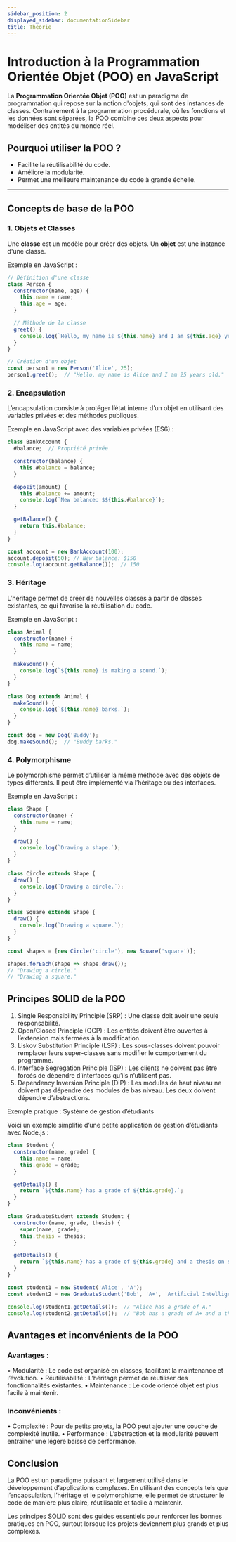 ```yaml
---
sidebar_position: 2
displayed_sidebar: documentationSidebar
title: Théorie
---
```


# Introduction à la Programmation Orientée Objet (POO) en JavaScript

La **Programmation Orientée Objet (POO)** est un paradigme de programmation qui repose sur la notion d'objets, qui sont des instances de classes. Contrairement à la programmation procédurale, où les fonctions et les données sont séparées, la POO combine ces deux aspects pour modéliser des entités du monde réel.

## Pourquoi utiliser la POO ?
- Facilite la réutilisabilité du code.
- Améliore la modularité.
- Permet une meilleure maintenance du code à grande échelle.

---

## Concepts de base de la POO

### 1. Objets et Classes

Une **classe** est un modèle pour créer des objets. Un **objet** est une instance d'une classe.

Exemple en JavaScript :

```javascript
// Définition d'une classe
class Person {
  constructor(name, age) {
    this.name = name;
    this.age = age;
  }

  // Méthode de la classe
  greet() {
    console.log(`Hello, my name is ${this.name} and I am ${this.age} years old.`);
  }
}

// Création d'un objet
const person1 = new Person('Alice', 25);
person1.greet();  // "Hello, my name is Alice and I am 25 years old."
```

### 2. Encapsulation

L’encapsulation consiste à protéger l’état interne d’un objet en utilisant des variables privées et des méthodes publiques.

Exemple en JavaScript avec des variables privées (ES6) :

```javascript
class BankAccount {
  #balance;  // Propriété privée

  constructor(balance) {
    this.#balance = balance;
  }

  deposit(amount) {
    this.#balance += amount;
    console.log(`New balance: $${this.#balance}`);
  }

  getBalance() {
    return this.#balance;
  }
}

const account = new BankAccount(100);
account.deposit(50); // New balance: $150
console.log(account.getBalance());  // 150
```

### 3. Héritage

L’héritage permet de créer de nouvelles classes à partir de classes existantes, ce qui favorise la réutilisation du code.

Exemple en JavaScript :

```javascript
class Animal {
  constructor(name) {
    this.name = name;
  }

  makeSound() {
    console.log(`${this.name} is making a sound.`);
  }
}

class Dog extends Animal {
  makeSound() {
    console.log(`${this.name} barks.`);
  }
}

const dog = new Dog('Buddy');
dog.makeSound();  // "Buddy barks."
```

### 4. Polymorphisme

Le polymorphisme permet d’utiliser la même méthode avec des objets de types différents. Il peut être implémenté via l’héritage ou des interfaces.

Exemple en JavaScript :

```javascript
class Shape {
  constructor(name) {
    this.name = name;
  }

  draw() {
    console.log(`Drawing a shape.`);
  }
}

class Circle extends Shape {
  draw() {
    console.log(`Drawing a circle.`);
  }
}

class Square extends Shape {
  draw() {
    console.log(`Drawing a square.`);
  }
}

const shapes = [new Circle('circle'), new Square('square')];

shapes.forEach(shape => shape.draw());
// "Drawing a circle."
// "Drawing a square."
```

## Principes SOLID de la POO

1.	Single Responsibility Principle (SRP) : Une classe doit avoir une seule responsabilité.
2.	Open/Closed Principle (OCP) : Les entités doivent être ouvertes à l’extension mais fermées à la modification.
3.	Liskov Substitution Principle (LSP) : Les sous-classes doivent pouvoir remplacer leurs super-classes sans modifier le comportement du programme.
4.	Interface Segregation Principle (ISP) : Les clients ne doivent pas être forcés de dépendre d’interfaces qu’ils n’utilisent pas.
5.	Dependency Inversion Principle (DIP) : Les modules de haut niveau ne doivent pas dépendre des modules de bas niveau. Les deux doivent dépendre d’abstractions.

Exemple pratique : Système de gestion d’étudiants

Voici un exemple simplifié d’une petite application de gestion d’étudiants avec Node.js :

```javascript
class Student {
  constructor(name, grade) {
    this.name = name;
    this.grade = grade;
  }

  getDetails() {
    return `${this.name} has a grade of ${this.grade}.`;
  }
}

class GraduateStudent extends Student {
  constructor(name, grade, thesis) {
    super(name, grade);
    this.thesis = thesis;
  }

  getDetails() {
    return `${this.name} has a grade of ${this.grade} and a thesis on ${this.thesis}.`;
  }
}

const student1 = new Student('Alice', 'A');
const student2 = new GraduateStudent('Bob', 'A+', 'Artificial Intelligence');

console.log(student1.getDetails());  // "Alice has a grade of A."
console.log(student2.getDetails());  // "Bob has a grade of A+ and a thesis on Artificial Intelligence."
```

## Avantages et inconvénients de la POO

### Avantages :

•	Modularité : Le code est organisé en classes, facilitant la maintenance et l’évolution.
•	Réutilisabilité : L’héritage permet de réutiliser des fonctionnalités existantes.
•	Maintenance : Le code orienté objet est plus facile à maintenir.

### Inconvénients :

•	Complexité : Pour de petits projets, la POO peut ajouter une couche de complexité inutile.
•	Performance : L’abstraction et la modularité peuvent entraîner une légère baisse de performance.

## Conclusion

La POO est un paradigme puissant et largement utilisé dans le développement d’applications complexes. En utilisant des concepts tels que l’encapsulation, l’héritage et le polymorphisme, elle permet de structurer le code de manière plus claire, réutilisable et facile à maintenir.

Les principes SOLID sont des guides essentiels pour renforcer les bonnes pratiques en POO, surtout lorsque les projets deviennent plus grands et plus complexes.